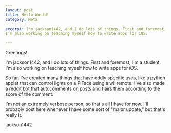 ```yaml
---
layout: post
title: Hello World!
category: Meta

excerpt: I'm jackson1442, and I do lots of things. First and foremost, I'm a student.
I'm also working on teaching myself how to write apps for iOS.

---
```



Greetings!

I'm jackson1442, and I do lots of things. First and foremost, I'm a student.
I'm also working on teaching myself how to write apps for iOS.

So far, I've created many things that have oddly specific uses, like a python
applet that can control lights on a PiFace using a wii remote. I've also made
[a reddit bot](https://github.com/jackson1442/redditBot) that autocomments on
posts and flairs them according to the score of the comment.

I'm not an extremely verbose person, so that's all I have for now. I'll probably
post here whenever I have some sort of "major update," but that's really it.

jackson1442
